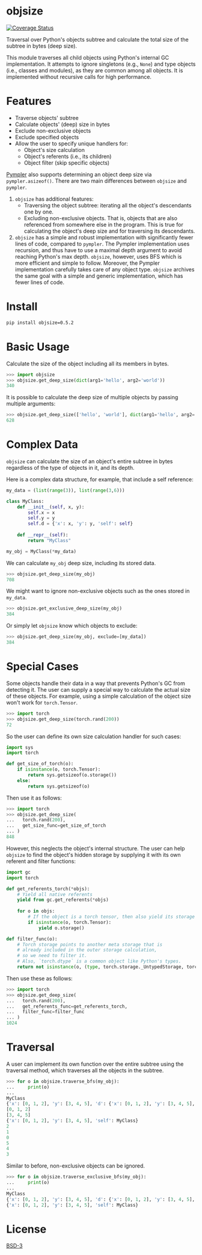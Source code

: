 <!---
Copyright (c) 2006-2022, Liran Funaro.
All rights reserved.

Redistribution and use in source and binary forms, with or without
modification, are permitted provided that the following conditions are met:
1. Redistributions of source code must retain the above copyright
   notice, this list of conditions and the following disclaimer.
2. Redistributions in binary form must reproduce the above copyright
   notice, this list of conditions and the following disclaimer in the
   documentation and/or other materials provided with the distribution.
3. Neither the name of the copyright holder nor the
   names of its contributors may be used to endorse or promote products
   derived from this software without specific prior written permission.

THIS SOFTWARE IS PROVIDED BY THE COPYRIGHT HOLDERS AND CONTRIBUTORS "AS IS"
AND ANY EXPRESS OR IMPLIED WARRANTIES, INCLUDING, BUT NOT LIMITED TO, THE
IMPLIED WARRANTIES OF MERCHANTABILITY AND FITNESS FOR A PARTICULAR PURPOSE
ARE DISCLAIMED. IN NO EVENT SHALL THE COPYRIGHT HOLDER OR CONTRIBUTORS BE
LIABLE FOR ANY DIRECT, INDIRECT, INCIDENTAL, SPECIAL, EXEMPLARY, OR
CONSEQUENTIAL DAMAGES (INCLUDING, BUT NOT LIMITED TO, PROCUREMENT OF
SUBSTITUTE GOODS OR SERVICES; LOSS OF USE, DATA, OR PROFITS; OR BUSINESS
INTERRUPTION) HOWEVER CAUSED AND ON ANY THEORY OF LIABILITY, WHETHER IN
CONTRACT, STRICT LIABILITY, OR TORT (INCLUDING NEGLIGENCE OR OTHERWISE)
ARISING IN ANY WAY OUT OF THE USE OF THIS SOFTWARE, EVEN IF ADVISED OF THE
POSSIBILITY OF SUCH DAMAGE.
--->
# objsize

[![Coverage Status](https://coveralls.io/repos/github/liran-funaro/objsize/badge.svg?branch=master)](https://coveralls.io/github/liran-funaro/objsize?branch=master)

Traversal over Python's objects subtree and calculate the total size of the subtree in bytes (deep size).

This module traverses all child objects using Python's internal GC implementation.
It attempts to ignore singletons (e.g., `None`) and type objects (i.e., classes and modules), as they are common among all objects.
It is implemented without recursive calls for high performance.


# Features

- Traverse objects' subtree
- Calculate objects' (deep) size in bytes
- Exclude non-exclusive objects
- Exclude specified objects
- Allow the user to specify unique handlers for:
  - Object's size calculation
  - Object's referents (i.e., its children)
  - Object filter (skip specific objects)


[Pympler](https://pythonhosted.org/Pympler/) also supports determining an object deep size via `pympler.asizeof()`.
There are two main differences between `objsize` and `pympler`.

1. `objsize` has additional features:
   * Traversing the object subtree: iterating all the object's descendants one by one.
   * Excluding non-exclusive objects. That is, objects that are also referenced from somewhere else in the program. This is true for calculating the object's deep size and for traversing its descendants.
2. `objsize` has a simple and robust implementation with significantly fewer lines of code, compared to `pympler`.
   The Pympler implementation uses recursion, and thus have to use a maximal depth argument to avoid reaching Python's max depth.
   `objsize`, however, uses BFS which is more efficient and simple to follow.
   Moreover, the Pympler implementation carefully takes care of any object type.
   `objsize` archives the same goal with a simple and generic implementation, which has fewer lines of code.


# Install

```bash
pip install objsize=0.5.2
```

# Basic Usage

Calculate the size of the object including all its members in bytes.

```python
>>> import objsize
>>> objsize.get_deep_size(dict(arg1='hello', arg2='world'))
340
```

It is possible to calculate the deep size of multiple objects by passing multiple arguments:

```python
>>> objsize.get_deep_size(['hello', 'world'], dict(arg1='hello', arg2='world'), {'hello', 'world'})
628
```

# Complex Data

`objsize` can calculate the size of an object's entire subtree in bytes regardless of the type of objects in it, and its depth.

Here is a complex data structure, for example, that include a self reference:

```python
my_data = (list(range(3)), list(range(3,6)))

class MyClass:
    def __init__(self, x, y):
        self.x = x
        self.y = y
        self.d = {'x': x, 'y': y, 'self': self}
        
    def __repr__(self):
        return "MyClass"

my_obj = MyClass(*my_data)
```

We can calculate `my_obj` deep size, including its stored data.

```python
>>> objsize.get_deep_size(my_obj)
708
```

We might want to ignore non-exclusive objects such as the ones stored in `my_data`.

```python
>>> objsize.get_exclusive_deep_size(my_obj)
384
```

Or simply let `objsize` know which objects to exclude:
```python
>>> objsize.get_deep_size(my_obj, exclude=[my_data])
384
```


# Special Cases
Some objects handle their data in a way that prevents Python's GC from detecting it.
The user can supply a special way to calculate the actual size of these objects.
For example, using a simple calculation of the object size won't work for `torch.Tensor`.

```python
>>> import torch
>>> objsize.get_deep_size(torch.rand(200))
72
```

So the user can define its own size calculation handler for such cases:
```python
import sys
import torch

def get_size_of_torch(o):
    if isinstance(o, torch.Tensor):
        return sys.getsizeof(o.storage())
    else:
        return sys.getsizeof(o)
```

Then use it as follows:
```python
>>> import torch
>>> objsize.get_deep_size(
...   torch.rand(200),
...   get_size_func=get_size_of_torch
... )
848
```

However, this neglects the object's internal structure.
The user can help `objsize` to find the object's hidden storage by supplying it with its own referent and filter functions:
```python
import gc
import torch

def get_referents_torch(*objs):
    # Yield all native referents
    yield from gc.get_referents(*objs)
    
    for o in objs:
        # If the object is a torch tensor, then also yield its storage
        if isinstance(o, torch.Tensor):
            yield o.storage()

def filter_func(o):
    # Torch storage points to another meta storage that is
    # already included in the outer storage calculation, 
    # so we need to filter it.
    # Also, `torch.dtype` is a common object like Python's types.
    return not isinstance(o, (type, torch.storage._UntypedStorage, torch.dtype))
```


Then use these as follows:
```python
>>> import torch
>>> objsize.get_deep_size(
...   torch.rand(200),
...   get_referents_func=get_referents_torch, 
...   filter_func=filter_func
... )
1024
```

# Traversal

A user can implement its own function over the entire subtree using the traversal method, which traverses all the objects in the subtree.

```python
>>> for o in objsize.traverse_bfs(my_obj):
...     print(o)
... 
MyClass
{'x': [0, 1, 2], 'y': [3, 4, 5], 'd': {'x': [0, 1, 2], 'y': [3, 4, 5], 'self': MyClass}}
[0, 1, 2]
[3, 4, 5]
{'x': [0, 1, 2], 'y': [3, 4, 5], 'self': MyClass}
2
1
0
5
4
3
```

Similar to before, non-exclusive objects can be ignored.

```python
>>> for o in objsize.traverse_exclusive_bfs(my_obj):
...     print(o)
... 
MyClass
{'x': [0, 1, 2], 'y': [3, 4, 5], 'd': {'x': [0, 1, 2], 'y': [3, 4, 5], 'self': MyClass}}
{'x': [0, 1, 2], 'y': [3, 4, 5], 'self': MyClass}
```

# License
[BSD-3](LICENSE)
